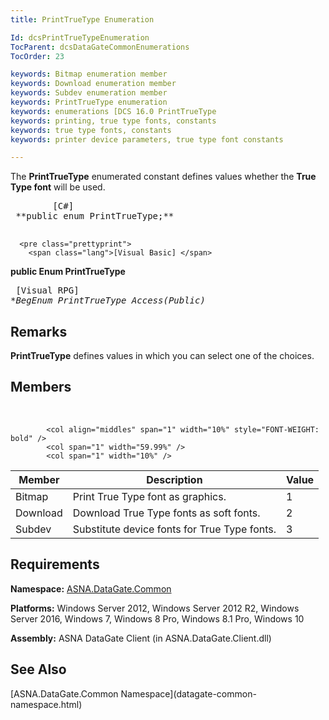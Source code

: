 ```yaml
---
title: PrintTrueType Enumeration

Id: dcsPrintTrueTypeEnumeration
TocParent: dcsDataGateCommonEnumerations
TocOrder: 23

keywords: Bitmap enumeration member
keywords: Download enumeration member
keywords: Subdev enumeration member
keywords: PrintTrueType enumeration
keywords: enumerations [DCS 16.0 PrintTrueType
keywords: printing, true type fonts, constants
keywords: true type fonts, constants
keywords: printer device parameters, true type font constants

---
```


The <span> **PrintTrueType** </span> enumerated constant defines values whether the **True Type font** will be used. 
<pre class="prettyprint">
        <span class="lang">[C#]</span>
 **public enum PrintTrueType;** 
      </pre>
      <pre class="prettyprint">
        <span class="lang">[Visual Basic] </span>
 **public Enum PrintTrueType** 
      </pre>
      <pre class="prettyprint">
        <span class="lang">[Visual RPG]</span>
 **BegEnum PrintTrueType Access(*Public)** 
      </pre>

## Remarks

**PrintTrueType** defines values in which you can select one of the choices. 
## Members

<br />


            <col align="middles" span="1" width="10%" style="FONT-WEIGHT: bold" />
            <col span="1" width="59.99%" />
            <col span="1" width="10%" />

| Member | Description | Value |
| ---- | ---- | ---- |
| Bitmap | Print True Type font as graphics. | 1 |
| Download | Download True Type fonts as soft fonts. | 2 |
| Subdev | Substitute device fonts for True Type fonts. | 3 |



## Requirements

**Namespace:** [ASNA.DataGate.Common](datagate-common-namespace.html) 

**Platforms:** Windows Server 2012, Windows Server 2012 R2, Windows Server 2016, Windows 7, Windows 8 Pro, Windows 8.1 Pro, Windows 10

**Assembly:** ASNA DataGate Client (in ASNA.DataGate.Client.dll)
## See Also

<dl />
        [ASNA.DataGate.Common Namespace](datagate-common-namespace.html)

